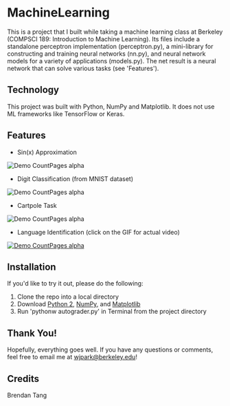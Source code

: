 # MachineLearning
This is a project that I built while taking a machine learning class at Berkeley (COMPSCI 189: Introduction to Machine Learning). Its files include a standalone perceptron implementation (perceptron.py), a mini-library for constructing and training neural networks (nn.py), and neural network models for a variety of applications (models.py). The net result is a neural network that can solve various tasks (see 'Features').

## Technology
This project was built with Python, NumPy and Matplotlib. It does not use ML frameworks like TensorFlow or Keras. 

## Features
- Sin(x) Approximation

![Demo CountPages alpha](https://j.gifs.com/APO839.gif)

- Digit Classification (from MNIST dataset)

![Demo CountPages alpha](https://j.gifs.com/9QX35z.gif)

- Cartpole Task

![Demo CountPages alpha](https://j.gifs.com/Q0LA4G.gif)

- Language Identification (click on the GIF for actual video)

[![Demo CountPages alpha](https://j.gifs.com/KZEAJx.gif)](https://youtu.be/6YuY3csOcMA)

## Installation
If you'd like to try it out, please do the following:
1) Clone the repo into a local directory 
2) Download [Python 2](https://www.python.org/download/releases/2.7.8/), [NumPy](https://docs.scipy.org/doc/numpy-1.13.0/user/install.html), and [Matplotlib](https://matplotlib.org/users/installing.html)
3) Run 'pythonw autograder.py' in Terminal from the project directory

## Thank You!
Hopefully, everything goes well. If you have any questions or comments, feel free to email me at wjpark@berkeley.edu! 

## Credits
Brendan Tang
